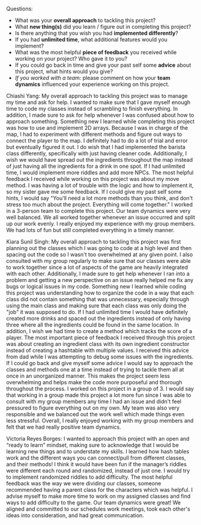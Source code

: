  Questions:
 - What was your **overall approach** to tackling this project?
 - What **new thing(s)** did you learn / figure out in completing this project?
 - Is there anything that you wish you had **implemented differently**?
 - If you had **unlimited time**, what additional features would you implement?
 - What was the most helpful **piece of feedback** you received while working on your project? Who gave it to you?
 - If you could go back in time and give your past self some **advice** about this project, what hints would you give?
 - _If you worked with a team:_ please comment on how your **team dynamics** influenced your experience working on this project.


 Chiashi Yang: 
 My overall approach to tackling this project was to manage my time and ask for help. I wanted to make sure that I gave myself enough time to code my classes instead of scrambling to finish everything. In addition, I made sure to ask for help whenever I was confused about how to approach something. Something new I learned while completing this project was how to use and implement 2D arrays. Because I was in charge of the map, I had to experiment with different methods and figure out ways to connect the player to the map. I definitely had to do a lot of trial and error but eventually figured it out. I do wish that I had implemented the barista class differently, specifically with just having cleaner code. Additionally, I wish we would have spread out the ingredients throughout the map instead of just having all the ingredients for a drink in one spot. If I had unlimited time, I would implement more riddles and add more NPCs. The most helpful feedback I received while working on this project was about my move method. I was having a lot of trouble with the logic and how to implement it, so my sister gave me some feedback. If I could give my past self some hints, I would say "You'll need a lot more methods than you think, and don't stress too much about the project. Everything will come together." I worked in a 3-person team to complete this project. Our team dynamics were very well balanced. We all worked together whenever an issue occurred and split up our work evenly. I really enjoyed my experience with my group members. We had lots of fun but still completed everything in a timely manner. 
 
 Kiara Sunil Singh:
 My overall approach to tackling this project was first planning out the classes which I was going to code at a high level and then spacing out the code so I wasn't too overwhelmed at any given point. I also consulted with my group regularly to make sure that our classes were able to work together since a lot of aspects of the game are heavily integrated with each other. Additionally, I made sure to get help whenever I ran into a problem and getting a new perspective on an issue really helped me fix any bugs or logical issues in my code. Something new I learned while coding this project was understanding how to organize the code in a way that each class did not contain something that was unnecessary, especially through using the main class and making sure that each class was only doing the "job" it was supposed to do. If I had unlimited time I would have definitely created more drinks and spaced out the ingredients instead of only having three where all the ingredients could be found in the same location. In addition, I wish we had time to create a method which tracks the score of a player. The most important piece of feedback I received through this project was about creating an ingredient class with its own ingredient constructor instead of creating a hashtable with multiple values. I received this advice from dad while I was attempting to debug some issues with the ingredients. If I could go back and give myself some advice I would say to approach the classes and methods one at a time instead of trying to tackle them all at once in an unorganized manner. This makes the project seem less overwhelming and helps make the code more purposeful and thorough throughout the process. I worked on this project in a group of 3. I would say that working in a group made this project a lot more fun since I was able to consult with my group members any time I had an issue and didn't feel pressured to figure everything out on my own. My team was also very responsible and we balanced out the work well which made things even less stressful. Overall, I really enjoyed working with my group members and felt that we had really positive team dynamics.

Victoria Reyes Borges:
I wanted to approach this project with an open and “ready to learn” mindset, making sure to acknowledge that I would be learning new things and to understate my skills. I learned how hash tables work and the different ways you can connect/pull from different classes, and their methods! I think it would have been fun if the manager’s riddles were different each round and randomized, instead of just one. I would try to implement randomized riddles to add difficulty. The most helpful feedback was the way we were dividing our classes, someone recommended having a parent class for the characters which was helpful. I advise myself to make more time to work on my assigned classes and find ways to add difficulty to the game. Our team dynamics were great! We aligned and committed to our schedules work meetings, took each other's ideas into consideration, and had great communication.
